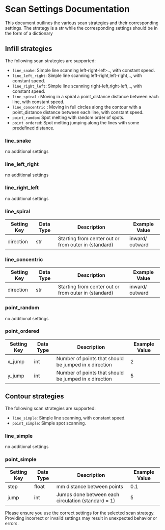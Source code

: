 # Scan Settings Documentation

This document outlines the various scan strategies and their corresponding settings.
The strategy is a str while the corresponding settings should be in the form of a dictionary

## Infill strategies
The following scan strategies are supported:
- `line_snake`: Simple line scanning left-right-left-.., with constant speed.
- `line_left_right`: Simple line scanning left-right,left-right,.., with constant speed.
- `line_right_left`: Simple line scanning right-left,right-left,.., with constant speed.
- `line_spiral` : Moving in a spiral a point_distance distance between each line, with constant speed.
- `line_concentric` : Moving in full circles along the contour with a point_distance distance between each line, with constant speed.
- `point_random`: Spot melting with random order of spots.
- `point_ordered`: Spot melting jumping along the lines with some predefined distance.

### line_snake
no additional settings

### line_left_right
no additional settings

### line_right_left
no additional settings

### line_spiral
| Setting Key | Data Type | Description                                         | Example Value   |
|-------------|-----------|-----------------------------------------------------|-----------------|
| direction   | str       | Starting from center out or from outer in (standard)| inward/ outward |

### line_concentric
| Setting Key | Data Type | Description                                         | Example Value   |
|-------------|-----------|-----------------------------------------------------|-----------------|
| direction   | str       | Starting from center out or from outer in (standard)| inward/ outward |

### point_random
no additional settings

### point_ordered
| Setting Key | Data Type | Description                                           | Example Value |
|-------------|-----------|-------------------------------------------------------|---------------|
| x_jump      | int       | Number of points that should be jumped in x direction | 2             |
| y_jump      | int       | Number of points that should be jumped in x direction | 5             |


## Contour strategies
The following scan strategies are supported:
- `line_simple`: Simple line scanning, with constant speed.
- `point_simple`: Simple spot scanning.

### line_simple
no additional settings

### point_simple
| Setting Key | Data Type | Description                                           | Example Value |
|-------------|-----------|-------------------------------------------------------|---------------|
| step        | float     | mm distance between points                            | 0.1           |
| jump        | int       | Jumps done between each circulation (standard = 1)    | 5             |


Please ensure you use the correct settings for the selected scan strategy. Providing incorrect or invalid settings may result in unexpected behavior or errors.
